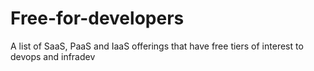 # Free-for-developers
 A list of SaaS, PaaS and IaaS offerings that have free tiers of interest to devops and infradev
